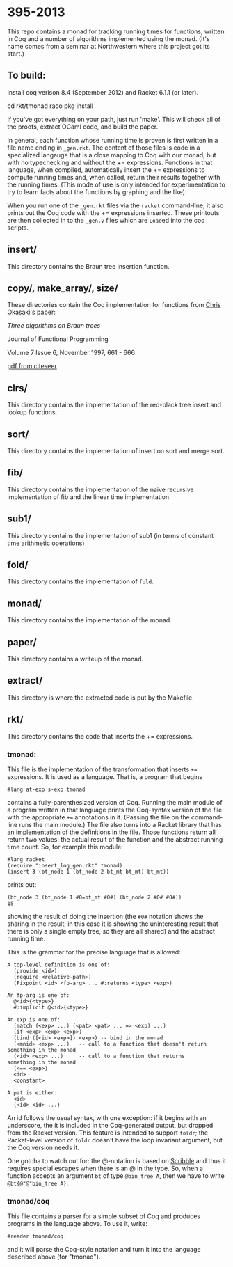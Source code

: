 395-2013
========

This repo contains a monad for tracking running times for functions,
written in Coq and a number of algorithms implemented using the monad.
(It's name comes from a seminar at Northwestern where this project got
its start.)

## To build:

Install coq verison 8.4 (September 2012) and Racket 6.1.1 (or later).

cd rkt/tmonad
raco pkg install

If you've got everything on your path, just run 'make'. This will
check all of the proofs, extract OCaml code, and build the paper.

In general, each function whose running time is proven is first
written in a file name ending in `_gen.rkt`. The content of those
files is code in a specialized langauge that is a close mapping to Coq
with our monad, but with no typechecking and without the +=
expressions. Functions in that language, when compiled, automatically
insert the += expressions to compute running times and, when called,
return their results together with the running times. (This mode of
use is only intended for experimentation to try to learn facts about
the functions by graphing and the like). 

When you run one of the `_gen.rkt` files via the `racket`
command-line, it also prints out the Coq code with the += expressions
inserted. These printouts are then collected in to the `_gen.v` files
which are `Load`ed into the coq scripts.

## insert/ 

This directory contains the Braun tree insertion function.

## copy/, make_array/, size/

These directories contain the Coq implementation for functions from
[Chris Okasaki](http://www.usma.edu/eecs/SitePages/Chris%20Okasaki.aspx)'s
paper:

_Three algorithms on Braun trees_

Journal of Functional Programming

Volume 7 Issue 6, November 1997, 661 - 666

[pdf from citeseer](http://citeseerx.ist.psu.edu/viewdoc/download?doi=10.1.1.52.6090&rep=rep1&type=pdf)

## clrs/

This directory contains the implementation of the red-black tree
insert and lookup functions.

## sort/

This directory contains the implementation of insertion sort and merge sort.

## fib/ 

This directory contains the implementation of the naive recursive
implementation of fib and the linear time implementation.

## sub1/

This directory contains the implementation of sub1 (in terms of
constant time arithmetic operations)

## fold/

This directory contains the implementation of `fold`.

## monad/

This directory contains the implementation of the monad.

## paper/ 

This directory contains a writeup of the monad.

## extract/ 

This directory is where the extracted code is put by the Makefile.

## rkt/

  This directory contains the code that inserts the += expressions.

###  tmonad: 
  This file is the implementation of the transformation
  that inserts `+=` expressions. It is used as a language. That is, a
  program that begins 

    #lang at-exp s-exp tmonad

  contains a fully-parenthesized version of Coq. Running the main
  module of a program written in that language prints the Coq-syntax
  version of the file with the appropriate `+=` annotations in it.
  (Passing the file on the command-line runs the main module.) The
  file also turns into a Racket library that has an implementation of
  the definitions in the file. Those functions return all return two
  values: the actual result of the function and the abstract running
  time count. So, for example this module:

    #lang racket
    (require "insert_log_gen.rkt" tmonad)
    (insert 3 (bt_node 1 (bt_node 2 bt_mt bt_mt) bt_mt))

  prints out:

    (bt_node 3 (bt_node 1 #0=bt_mt #0#) (bt_node 2 #0# #0#))
    15

  showing the result of doing the insertion (the `#0#` notation shows
  the sharing in the result; in this case it is showing the
  uninteresting result that there is only a single empty tree, so they
  are all shared) and the abstract running time.

  This is the grammar for the precise language that is allowed:

    A top-level definition is one of:
      (provide <id>)
      (require <relative-path>)
      (Fixpoint <id> <fp-arg> ... #:returns <type> <exp>)

    An fp-arg is one of:
      @<id>{<type>}
      #:implicit @<id>{<type>}

    An exp is one of:
      (match (<exp> ...) (<pat> <pat> ... => <exp) ...)
      (if <exp> <exp> <exp>)
      (bind ([<id> <exp>]) <exp>) -- bind in the monad
      (<mnid> <exp> ...)   -- call to a function that doesn't return something in the monad
      (<id> <exp> ...)     -- call to a function that returns        something in the monad
      (<== <exp>)
      <id>
      <constant>

    A pat is either:
      <id>
      (<id> <id> ...)

 An id follows the usual syntax, with one exception: if it begins with
 an underscore, the it is included in the Coq-generated output, but
 dropped from the Racket version. This feature is intended to support
 `foldr`; the Racket-level version of `foldr` doesn't have the loop
 invariant argument, but the Coq version needs it.

 One gotcha to watch out for: the @-notation is based on 
 [Scribble](http://docs.racket-lang.org/scribble/) and thus it requires
 special escapes when there is an @ in the type. So, when a function
 accepts an argument `bt` of type `@bin_tree A`, then we have to write 
 `@bt{@"@"bin_tree A}`.

### tmonad/coq

 This file contains a parser for a simple subset of Coq and produces
 programs in the language above. To use it, write:

    #reader tmonad/coq

 and it will parse the Coq-style notation and turn it into the
 language described above (for "tmonad").
